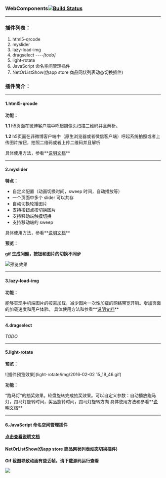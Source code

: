 

### **WebComponents**[![Build Status](https://travis-ci.org/zhiqiang21/WebComponent.svg?branch=master)](https://travis-ci.org/zhiqiang21/WebComponent)
----

### **插件列表：**

1. html5-qrcode
2. myslider
3. lazy-load-img
4. dragselect ----*[todo]*
5. light-rotate
6. JavaScript 命名空间管理插件
7. NetOrListShow(仿app store 商品网状列表动态切换插件)

### **插件简介：**
----

#### **1.html5-qrcode**
**功能：**

**1.1** h5页面在微博客户端中呼起摄像头扫描二维码并且解析。

**1.2** h5页面在非微博客户端中（原生浏览器或者微信客户端）呼起系统拍照或者上传图片按钮，拍照二维码或者上传二维码并且解析

具体使用方法，参看**[说明文档](https://github.com/zhiqiang21/WebComponent/tree/master/html5-Qrcode/README.md)**

----
#### **2.myslider**

**特点：**
- 自定义配置（动画切换时间，sweep 时间，自动播放等）
- 一个页面中多个 slider 可以共存
- 自动切换轮播图片
- 支持按钮点按切换图片
- 支持移动端触摸切换
- 支持移动端的 sweep

具体使用方法，参看**[说明文档](https://github.com/zhiqiang21/WebComponent/blob/master/MySlider/README.md)**

**预览：**

**gif 生成问题，按钮和图片的切换不同步**

![预览效果](http://ww1.sinaimg.cn/large/698e22a9jw1f2cdnw4jgyg20pl0es7wh.gif)

----
#### **3.lazy-load-img**

**功能：**

能够实现手机端图片的按需加载，减少图片一次性加载的网络带宽开销。增加页面的加载速度和用户体验。
具体使用方法和参看**[说明文档](https://github.com/zhiqiang21/WebComponent/tree/master/lazy-load-img)**

----
#### **4.dragselect**
 *TODO*

----
#### **5.light-rotate**
**预览：**

![插件预览效果](light-rotate/img/2016-02-02 15_18_46.gif)

**功能：**

“跑马灯”的抽奖效果。轮盘旋转完成抽奖效果。可以自定义参数：自动播放跑马灯，跑马灯旋转时间，奖品旋转时间，跑马灯旋转方向
具体使用方法和参看**[说明文档](https://github.com/zhiqiang21/WebComponent/tree/master/light-rotate/README.md)**

----
#### **6.JavaScript 命名空间管理插件**

**[点击查看说明文档](https://github.com/zhiqiang21/WebComponent/tree/master/JsNameSpaceManage/README.md)**

#### **NetOrListShow(仿app store 商品网状列表动态切换插件)**

**Gif 截图导致动画有些丢帧，请下载源码运行查看**

![](http://ww2.sinaimg.cn/large/698e22a9gw1f3zgw584l9g20df0joq4p.gif)
